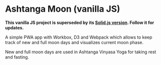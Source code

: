 # Ashtanga Moon (vanilla JS)

**This vanilla JS project is superseded by its [Solid.js version](https://github.com/kkomelin/ashtangamoon-solid). Follow it for updates.**

A simple PWA app with Workbox, D3 and Webpack which allows to keep track of new and full moon days and visualizes current moon phase.

New and full moon days are used in Ashtanga Vinyasa Yoga for taking rest and fasting.


